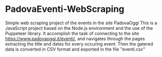 # PadovaEventi-WebScraping
Simple web scraping project of the events in the site PadovaOggi
This is a JavaScript project based on the Node.js environment and the use of the Puppeteer library. 
It accomplish the task of connecting to the site https://www.padovaoggi.it/eventi/, and navigates through the pages extracting the title and dates for every occuring event. Then the gatered data is converted in CSV format and exported in the file "eventi.csv"
